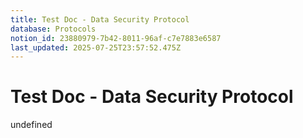 ```yaml
---
title: Test Doc - Data Security Protocol
database: Protocols
notion_id: 23880979-7b42-8011-96af-c7e7883e6587
last_updated: 2025-07-25T23:57:52.475Z
---
```


# Test Doc - Data Security Protocol

undefined